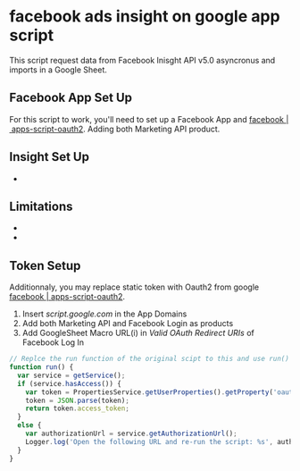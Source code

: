 # facebook ads insight on google app script

This script request data from Facebook Inisght API v5.0 asyncronus and imports in a Google Sheet. 

## Facebook App Set Up

For this script to work, you'll need to set up a Facebook App and [facebook | apps-script-oauth2](https://github.com/gsuitedevs/apps-script-oauth2/blob/master/samples/Facebook.gs). Adding both Marketing API product.

## Insight Set Up

*

## Limitations

*
*

## Token Setup

Additionnaly, you may replace static token with Oauth2 from google [facebook | apps-script-oauth2](https://github.com/gsuitedevs/apps-script-oauth2/blob/master/samples/Facebook.gs). 

1. Insert *script.google.com* in the App Domains
2. Add both Marketing API and Facebook Login as products
3. Add GoogleSheet Macro URL(i) in *Valid OAuth Redirect URIs* of Facebook Log In

```javascript
// Replce the run function of the original scipt to this and use run() to return token. 
function run() {
  var service = getService();
  if (service.hasAccess()) {
    var token = PropertiesService.getUserProperties().getProperty('oauth2.Facebook');
    token = JSON.parse(token);
    return token.access_token;
  }
  else {
    var authorizationUrl = service.getAuthorizationUrl();
    Logger.log('Open the following URL and re-run the script: %s', authorizationUrl);
  }
}
```
